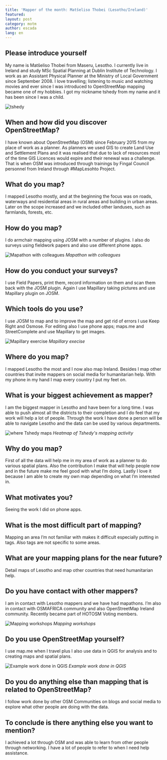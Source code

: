 ```yaml
---
title: 'Mapper of the month: Matšeliso Thobei (Lesotho/Ireland)'
featured:
layout: post
category: motm
author: escada
lang: en
---
```


## Please introduce yourself
My name is Matšeliso Thobei from Maseru, Lesotho. I currently live in Ireland and study MSc Spatial Planning at Dublin Institute of Technology.  I work as an Assistant Physical Planner at the Ministry of Local Government since September 2008.  I love travelling; listening to music and watching movies and ever since I was introduced to OpenStreetMap mapping became one of my hobbies.  I got my nickname tshedy from my name and it has been since I was a child.

![tshedy](https://photos.smugmug.com/OSM/Screenshots/Mapper-in-the-Spotlight/Matšeliso-Thobei/i-qnJbBff/0/c7f93322/X2/tshedy-X2.jpg)

## When and how did you discover OpenStreetMap?
I have known about OpenStreetMap (OSM) since February 2015 from my place of work as a planner.  As planners we used GIS to create Land Use and Settlement Plans and it was realised that due to lack of resources most of the time GIS Licences would expire and their renewal was a challenge.  That is when OSM was introduced through trainings by Fingal Council personnel from Ireland through #MapLesohto Project.

## What do you map?
I mapped Lesotho mostly, and at the beginning the focus was on roads, waterways and residential areas in rural areas and building in urban areas.  Later on the scope increased and we included other landuses, such as farmlands, forests, etc.

## How do you map?
I do armchair mapping using JOSM with a number of plugins.  I also do surveys using fieldwork papers and also use different phone apps.

![Mapathon with colleagues](https://photos.smugmug.com/OSM/Screenshots/Mapper-in-the-Spotlight/Matšeliso-Thobei/i-kZKjZG3/0/3ca16af6/XL/Mapathon%20with%20colleagues-XL.jpg)
*Mapathon with colleagues*

## How do you conduct your surveys?
I use Field Papers, print them, record information on them and scan them back with the JOSM plugin.  Again I use Mapillary taking pictures and use Mapillary plugin on JOSM.

## Which tools do you use?
I use JOSM to map and to improve the map and get rid of errors I use Keep Right and Osmose. For editing also I use phone apps; maps.me and StreetComplete and use Mapillary to get images.

![Mapillary exercise](https://photos.smugmug.com/OSM/Screenshots/Mapper-in-the-Spotlight/Matšeliso-Thobei/i-xcb6z8K/0/e8baea6b/X2/Mapillary%20exercise-X2.jpg)
*Mapillary execise*

## Where do you map?
I mapped Lesotho the most and I now also map Ireland. Besides I map other countries that invite mappers on social media for humanitarian help.  With my phone in my hand I map every country I put my feet on.

## What is your biggest achievement as mapper?
I am the biggest mapper in Lesotho and have been for a long time.  I was able to push almost all the districts to their completion and I do feel that my work will help a lot of people.  Through the work I have done a person will be able to navigate Lesotho and the data can be used by various departments.

![where Tshedy maps](https://photos.smugmug.com/OSM/Screenshots/Mapper-in-the-Spotlight/Matšeliso-Thobei/i-6vfvh5h/0/bf3b1ad8/M/Where%20did%20i%20map-M.jpg)
*Heatmap of Tshedy's mapping activity*

## Why do you map?
First of all the data will help me in my area of work as a planner to do various spatial plans.  Also the contribution I make that will help people now and in the future make me feel good with what I’m doing.  Lastly I love it because I am able to create my own map depending on what I’m interested in.

## What motivates you?
Seeing the work I did on phone apps.

## What is the most difficult part of mapping?
Mapping an area I’m not familiar with makes it difficult especially putting in tags. Also tags are not specific to some areas.

## What are your mapping plans for the near future?
Detail maps of Lesotho and map other countries that need humanitarian help.

## Do you have contact with other mappers?
I am in contact  with Lesotho mappers and we have had mapathons. I’m also in contact with OSMAFRICA community and also OpenStreetMap Ireland community.  Recently became part of HOTOSM Voting members.

![Mapping workshops](https://photos.smugmug.com/OSM/Screenshots/Mapper-in-the-Spotlight/Matšeliso-Thobei/i-N5L32qh/0/6c713159/X2/Training%20workshops-X2.jpg)
*Mapping workshops*

## Do you use OpenStreetMap yourself?
I use map.me when I travel plus I also use data in QGIS for analysis and to creating maps and spatial plans.

![Example work done in QGIS](https://photos.smugmug.com/OSM/Screenshots/Mapper-in-the-Spotlight/Matšeliso-Thobei/i-pM36S8w/0/aca0759c/X2/Example%20of%20work%20done%20in%20QGIS-X2.jpg)
*Example work done in QGIS*

## Do you do anything else than mapping that is related to OpenStreetMap?
I follow work done by other OSM Communities on blogs and social media to explore what other people are doing with the data.

## To conclude is there anything else you want to mention?
I achieved a lot through OSM and was able to learn from other people through networking. I have a lot of people to refer to when I need help assistance.
